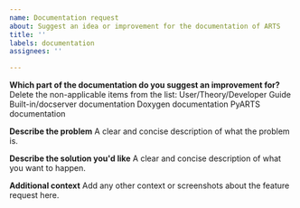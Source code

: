 ```yaml
---
name: Documentation request
about: Suggest an idea or improvement for the documentation of ARTS
title: ''
labels: documentation
assignees: ''

---
```


**Which part of the documentation do you suggest an improvement for?**
Delete the non-applicable items from the list:
User/Theory/Developer Guide
Built-in/docserver documentation
Doxygen documentation
PyARTS documentation

**Describe the problem**
A clear and concise description of what the problem is.

**Describe the solution you'd like**
A clear and concise description of what you want to happen.

**Additional context**
Add any other context or screenshots about the feature request here.
